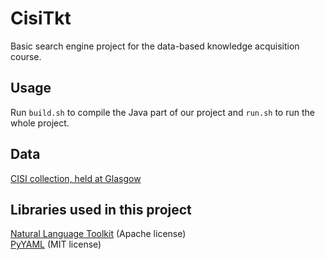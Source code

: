 CisiTkt
=======

Basic search engine project for the data-based knowledge acquisition course.

Usage
-----
Run `build.sh` to compile the Java part of our project and `run.sh` to run
the whole project.

Data
----
[CISI collection, held at Glasgow](http://ir.dcs.gla.ac.uk/resources/test_collections/)

Libraries used in this project
------------------------------
[Natural Language Toolkit](http://www.nltk.org/) (Apache license)  
[PyYAML](http://pyyaml.org/wiki/PyYAML) (MIT license)